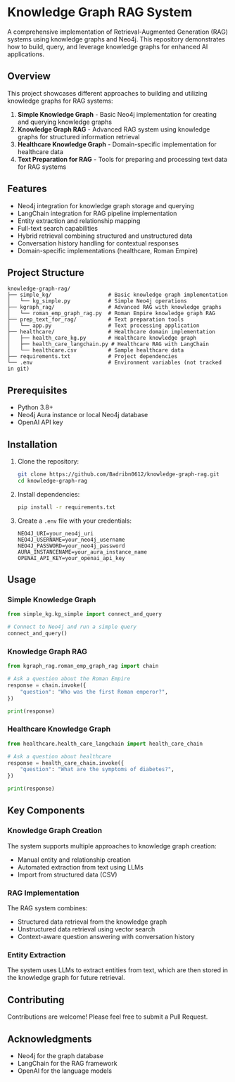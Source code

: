 # Knowledge Graph RAG System

A comprehensive implementation of Retrieval-Augmented Generation (RAG) systems using knowledge graphs and Neo4j. This repository demonstrates how to build, query, and leverage knowledge graphs for enhanced AI applications.

## Overview

This project showcases different approaches to building and utilizing knowledge graphs for RAG systems:

1. **Simple Knowledge Graph** - Basic Neo4j implementation for creating and querying knowledge graphs
2. **Knowledge Graph RAG** - Advanced RAG system using knowledge graphs for structured information retrieval
3. **Healthcare Knowledge Graph** - Domain-specific implementation for healthcare data
4. **Text Preparation for RAG** - Tools for preparing and processing text data for RAG systems

## Features

- Neo4j integration for knowledge graph storage and querying
- LangChain integration for RAG pipeline implementation
- Entity extraction and relationship mapping
- Full-text search capabilities
- Hybrid retrieval combining structured and unstructured data
- Conversation history handling for contextual responses
- Domain-specific implementations (healthcare, Roman Empire)

## Project Structure

```
knowledge-graph-rag/
├── simple_kg/                  # Basic knowledge graph implementation
│   └── kg_simple.py            # Simple Neo4j operations
├── kgraph_rag/                 # Advanced RAG with knowledge graphs
│   └── roman_emp_graph_rag.py  # Roman Empire knowledge graph RAG
├── prep_text_for_rag/          # Text preparation tools
│   └── app.py                  # Text processing application
├── healthcare/                 # Healthcare domain implementation
│   ├── health_care_kg.py       # Healthcare knowledge graph
│   ├── health_care_langchain.py # Healthcare RAG with LangChain
│   └── healthcare.csv          # Sample healthcare data
├── requirements.txt            # Project dependencies
└── .env                        # Environment variables (not tracked in git)
```

## Prerequisites

- Python 3.8+
- Neo4j Aura instance or local Neo4j database
- OpenAI API key

## Installation

1. Clone the repository:
   ```bash
   git clone https://github.com/Badribn0612/knowledge-graph-rag.git
   cd knowledge-graph-rag
   ```

2. Install dependencies:
   ```bash
   pip install -r requirements.txt
   ```

3. Create a `.env` file with your credentials:
   ```
   NEO4J_URI=your_neo4j_uri
   NEO4J_USERNAME=your_neo4j_username
   NEO4J_PASSWORD=your_neo4j_password
   AURA_INSTANCENAME=your_aura_instance_name
   OPENAI_API_KEY=your_openai_api_key
   ```

## Usage

### Simple Knowledge Graph

```python
from simple_kg.kg_simple import connect_and_query

# Connect to Neo4j and run a simple query
connect_and_query()
```

### Knowledge Graph RAG

```python
from kgraph_rag.roman_emp_graph_rag import chain

# Ask a question about the Roman Empire
response = chain.invoke({
    "question": "Who was the first Roman emperor?",
})

print(response)
```

### Healthcare Knowledge Graph

```python
from healthcare.health_care_langchain import health_care_chain

# Ask a question about healthcare
response = health_care_chain.invoke({
    "question": "What are the symptoms of diabetes?",
})

print(response)
```

## Key Components

### Knowledge Graph Creation

The system supports multiple approaches to knowledge graph creation:
- Manual entity and relationship creation
- Automated extraction from text using LLMs
- Import from structured data (CSV)

### RAG Implementation

The RAG system combines:
- Structured data retrieval from the knowledge graph
- Unstructured data retrieval using vector search
- Context-aware question answering with conversation history

### Entity Extraction

The system uses LLMs to extract entities from text, which are then stored in the knowledge graph for future retrieval.

## Contributing

Contributions are welcome! Please feel free to submit a Pull Request.

## Acknowledgments

- Neo4j for the graph database
- LangChain for the RAG framework
- OpenAI for the language models
